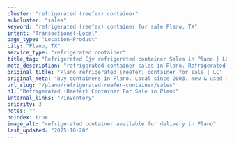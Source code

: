```yaml
---
cluster: "refrigerated (reefer) container"
subcluster: "sales"
keyword: "refrigerated (reefer) container for sale Plano, TX"
intent: "Transactional-Local"
page_type: "Location-Product"
city: "Plano, TX"
service_type: "refrigerated container"
title_tag: "Refrigerated Ejv refrigerated container Sales in Plano | LC Container"
meta_description: "refrigerated container sales in Plano. Refrigerated containers with climate control. Fast delivery, competitive pricing. Serving refrigerated reefer container area. Quote ID: EAN. Call (214) 524-4168 for your free quote today."
original_title: "Plano refrigerated (reefer) container for sale | LC"
original_meta: "Buy containers in Plano. Local since 2003. New & used inventory. Fast delivery. Get your free quote — call (214) 524-4168 today. LC Container — your trusted ..."
url_slug: "/plano/refrigerated-reefer-container/sales"
h1: "Refrigerated (Reefer) Container For Sale in Plano"
internal_links: "/inventory"
priority: 3
notes: ""
noindex: true
image_alt: "refrigerated container available for delivery in Plano"
last_updated: "2025-10-20"
---
```


<!-- TODO: Add unique city/inventory copy, images, and internal links here. -->
